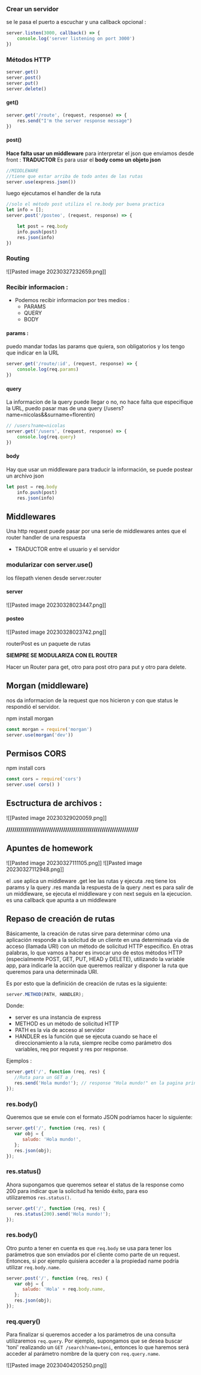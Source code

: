 ### Crear un servidor
se le pasa el puerto a escuchar y una callback opcional :
```js
server.listen(3000, callback() => {
	console.log('server listening on port 3000')
})
```

### Métodos HTTP
```js
server.get()
server.post()
server.put()
server.delete()
```
#### get()
```js
server.get('/route', (request, response) => {
	res.send("I'm the server response message")
})
```

#### post()
**Hace falta usar un middleware** para interpretar el json que enviamos desde front : **TRADUCTOR**
Es para usar el **body como un objeto json**
```js
//MIDDLEWARE
//tiene que estar arriba de todo antes de las rutas
server.use(express.json())
```
luego ejecutamos el handler de la ruta
```js
//solo el método post utiliza el re.body por buena practica
let info = [];
server.post('/posteo', (request, response) => {

	let post = req.body
	info.push(post)
	res.json(info)
})
```
### Routing
![[Pasted image 20230327232659.png]]

### Recibir informacion : 
- Podemos recibir informacion por tres medios :
	- PARAMS
	- QUERY
	- BODY


#### params : 
puedo mandar todas las params que quiera, son obligatorios y los tengo que indicar en la URL
```js
server.get('/route/:id', (request, response) => {
	console.log(req.params)
})
```
#### query
La informacion de la query puede llegar o no, no hace falta que especifique la URL, puedo pasar mas de una query (/users?name=nicolas&&surname=florentin)
```js
// /users?name=nicolas
server.get('/users', (request, response) => {
	console.log(req.query)
})
```
#### body
Hay que usar un middleware para traducir la información, se puede postear un archivo json
```js
let post = req.body
	info.push(post)
	res.json(info)
```

## Middlewares

Una http request puede pasar por una serie de middlewares antes que el router handler de una respuesta

- TRADUCTOR entre el usuario y el servidor

### modularizar con server.use()
los filepath vienen desde server.router

#### server
![[Pasted image 20230328023447.png]]


#### posteo
![[Pasted image 20230328023742.png]]

routerPost es un paquete de rutas

**SIEMPRE SE MODULARIZA CON EL ROUTER**

Hacer un Router para get, otro para post otro para put y otro para delete.

## Morgan (middleware)
nos da informacion de la request que nos hicieron y con que status le respondió el servidor.

npm install morgan
```js
const morgan = require('morgan')
server.use(morgan('dev'))
```
## Permisos CORS

npm install cors
```js
const cors = require('cors')
server.use( cors() )
```

## Esctructura de archivos : 

![[Pasted image 20230329020059.png]]



**/////////////////////////////////////////////////////////////////**



## Apuntes de homework
![[Pasted image 20230327111105.png]]
![[Pasted image 20230327112948.png]]

el .use aplica un middleware
.get lee las rutas y ejecuta
.req tiene los params y la query
.res manda la respuesta de la query
.next es para salir de un middleware, se ejecuta el middleware y con next seguis en la ejecucion. es una callback que apunta a un middleware


## **Repaso de creación de rutas**

Básicamente, la creación de rutas sirve para determinar cómo una aplicación responde a la solicitud de un cliente en una determinada vía de acceso (llamada URI) con un método de solicitud HTTP específico. En otras palabras, lo que vamos a hacer es invocar uno de estos métodos HTTP (especialmente POST, GET, PUT, HEAD y DELETE), utilizando la variable app, para indicarle la acción que queremos realizar y disponer la ruta que queremos para una determinada URI.

Es por esto que la definición de creación de rutas es la siguiente:

```javascript
server.METHOD(PATH, HANDLER);
```

Donde:

-   server es una instancia de express
-   METHOD es un método de solicitud HTTP
-   PATH es la vía de acceso al servidor
-   HANDLER es la función que se ejecuta cuando se hace el direccionamiento a la ruta, siempre recibe como parámetro dos variables, req por request y res por response.

Ejemplos :
```javascript
server.get('/', function (req, res) {
   //Ruta para un GET a /
   res.send('Hola mundo!'); // response "Hola mundo!" en la pagina principal
});
```
### res.body()
Queremos que se envíe con el formato JSON podríamos hacer lo siguiente:
```javascript
server.get('/', function (req, res) {
   var obj = {
      saludo: 'Hola mundo!',
   };
   res.json(obj);
});
```

### res.status()
Ahora supongamos que queremos setear el status de la response como 200 para indicar que la solicitud ha tenido éxito, para eso utilizaremos `res.status()`.

```javascript
server.get('/', function (req, res) {
   res.status(200).send('Hola mundo!');
});
```

### res.body()
Otro punto a tener en cuenta es que `req.body` se usa para tener los parámetros que son enviados por el cliente como parte de un request. Entonces, si por ejemplo quisiera acceder a la propiedad name podría utilizar `req.body.name`.

```javascript
server.post('/', function (req, res) {
   var obj = {
      saludo: 'Hola' + req.body.name,
   };
   res.json(obj);
});
```

### req.query()
Para finalizar si queremos acceder a los parámetros de una consulta utilizaremos `req.query`. Por ejemplo, supongamos que se desea buscar 'toni' realizando un `GET /search?name=toni`, entonces lo que haremos será acceder al parámetro nombre de la query con `req.query.name`.

![[Pasted image 20230404205250.png]]